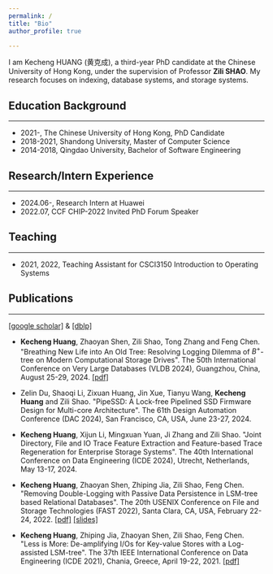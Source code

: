 ```yaml
---
permalink: /
title: "Bio"
author_profile: true

---
```


I am Kecheng HUANG (黄克成), a third-year PhD candidate at the Chinese University of Hong Kong, under the supervision of Professor **Zili SHAO**. My research focuses on indexing, database systems, and storage systems.

## Education Background

---

- 2021-,          The Chinese University of Hong Kong,        PhD Candidate
- 2018-2021,      Shandong University,                        Master of Computer Science
- 2014-2018,      Qingdao University,                         Bachelor of Software Engineering   


## Research/Intern Experience

---

- 2024.06-,        Research Intern at Huawei
- 2022.07,         CCF CHIP-2022  Invited PhD Forum Speaker

## Teaching

---

- 2021, 2022,       Teaching Assistant for CSCI3150 Introduction to Operating Systems

## Publications

---

[[google scholar]](https://scholar.google.com/citations?user=rPhW368AAAAJ&hl)  & [[dblp]](https://dblp.org/pid/295/7080.html)

- **Kecheng Huang**, Zhaoyan Shen, Zili Shao, Tong Zhang and Feng Chen. "Breathing New Life into An Old Tree: Resolving Logging Dilemma of $B^+$-tree on Modern Computational Storage Drives". The 50th International Conference on Very Large Databases (VLDB 2024), Guangzhou, China, August 25-29, 2024. [[pdf]](https://www.vldb.org/pvldb/vol17/p134-huang.pdf)

- Zelin Du, Shaoqi Li, Zixuan Huang, Jin Xue, Tianyu Wang, **Kecheng Huang** and Zili Shao. "PipeSSD: A Lock-free Pipelined SSD Firmware Design for Multi-core Architecture". The 61th Design Automation Conference (DAC 2024), San Francisco, CA, USA, June 23-27, 2024.

- **Kecheng Huang**, Xijun Li, Mingxuan Yuan, Ji Zhang and Zili Shao. "Joint Directory, File and IO Trace Feature Extraction and Feature-based Trace Regeneration for Enterprise Storage Systems". The 40th International Conference on Data Engineering (ICDE 2024), Utrecht, Netherlands, May 13-17, 2024.


- **Kecheng Huang**, Zhaoyan Shen, Zhiping Jia, Zili Shao, Feng Chen. "Removing Double-Logging with Passive Data Persistence in LSM-tree based Relational Databases". The 20th USENIX Conference on File and Storage Technologies (FAST 2022), Santa Clara, CA, USA, February 22-24, 2022. [[pdf]](https://www.usenix.org/system/files/fast22-huang.pdf) [[slides]](https://www.usenix.org/system/files/fast22_slides_huang.pdf)

- **Kecheng Huang**, Zhiping Jia, Zhaoyan Shen, Zili Shao, Feng Chen. "Less is More: De-amplifying I/Os for Key-value Stores with a Log-assisted LSM-tree". The 37th IEEE International Conference on Data Engineering (ICDE 2021), Chania, Greece, April 19-22, 2021. [[pdf]](https://ieeexplore.ieee.org/stamp/stamp.jsp?tp=&arnumber=9458751)

